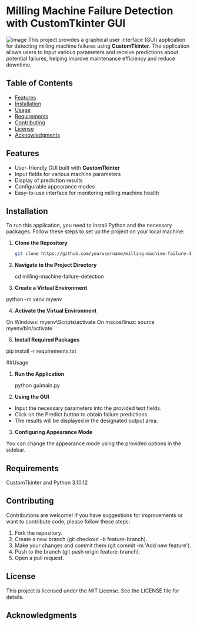 # Milling Machine Failure Detection with CustomTkinter GUI
![image](https://github.com/user-attachments/assets/3c67029a-c5dd-42fe-bb63-29d207dacf41)
This project provides a graphical user interface (GUI) application for detecting milling machine failures using **CustomTkinter**. The application allows users to input various parameters and receive predictions about potential failures, helping improve maintenance efficiency and reduce downtime.

## Table of Contents

- [Features](#features)
- [Installation](#installation)
- [Usage](#usage)
- [Requirements](#requirements)
- [Contributing](#contributing)
- [License](#license)
- [Acknowledgments](#acknowledgments)

## Features

- User-friendly GUI built with **CustomTkinter**
- Input fields for various machine parameters
- Display of prediction results
- Configurable appearance modes
- Easy-to-use interface for monitoring milling machine health

## Installation

To run this application, you need to install Python and the necessary packages. Follow these steps to set up the project on your local machine:

1. **Clone the Repository**

   ```bash
   git clone https://github.com/yourusername/milling-machine-failure-detection.git

2. **Navigate to the Project Directory**

   cd milling-machine-failure-detection
   
3. **Create a Virtual Environment**

  python -m venv myenv

4. **Activate the Virtual Environment**

  On Windows: myenv\Scripts\activate
  On macos/linux: source myenv/bin/activate

5. **Install Required Packages**

  pip install -r requirements.txt

##Usage

1. **Run the Application**

   python guimain.py

2. **Using the GUI**

 - Input the necessary parameters into the provided text fields.
 - Click on the Predict button to obtain failure predictions.
 - The results will be displayed in the designated output area.

3. **Configuring Appearance Mode**

  You can change the appearance mode using the provided options in the sidebar.
## Requirements

  CustomTkinter and Python 3.10.12


## Contributing

Contributions are welcome! If you have suggestions for improvements or want to contribute code, please follow these steps:

1. Fork the repository.
2. Create a new branch (git checkout -b feature-branch).
3. Make your changes and commit them (git commit -m 'Add new feature').
4. Push to the branch (git push origin feature-branch).
5. Open a pull request.

## License
This project is licensed under the MIT License. See the LICENSE file for details.

## Acknowledgments


   


